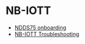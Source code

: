 # NB-IOTT

* [NDDS75 onboarding](NDDS75_Onboarding.md)
* [NB-IOTT Troubleshooting](NB-IOTT_Troubleshooting.md)
